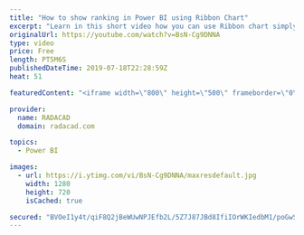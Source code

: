 ```yaml
---
title: "How to show ranking in Power BI using Ribbon Chart"
excerpt: "Learn in this short video how you can use Ribbon chart simply to do ranking in Power BI with no coding.  The dataset can be downloaded from my blog article here:  https://radacad.com/ribbon-chart-is-the-next-generation-of-stacked-column-chart"
originalUrl: https://youtube.com/watch?v=BsN-Cg9DNNA
type: video
price: Free
length: PT5M6S
publishedDateTime: 2019-07-18T22:28:59Z
heat: 51

featuredContent: "<iframe width=\"800\" height=\"500\" frameborder=\"0\" src=\"https://www.youtube.com/embed/BsN-Cg9DNNA\" allow=\"accelerometer; autoplay; encrypted-media; gyroscope; picture-in-picture\" allowfullscreen></iframe>"

provider:
  name: RADACAD
  domain: radacad.com

topics:
  - Power BI

images:
  - url: https://i.ytimg.com/vi/BsN-Cg9DNNA/maxresdefault.jpg
    width: 1280
    height: 720
    isCached: true

secured: "BVOeI1y4t/qiF8Q2jBeWUwNPJEfb2L/5Z7J87JBd8IfiIOrWKIedbM1/poGwSWE3QYU/sgyCqovvutIE5KyCvJ0IKWy1/IRXF71l4x4E2se8V1q5Ty5AIgA69mUBjeromldllLo1+R1O2aHH34hiRYn80hU0Y1H9JMZ5MhMOIfJQ1CedC6hFdVZv4oSQ15eXR09gYd9v25x1LDdwR2i8JJJU4+gb/ArrXv40pA7E3IyT/Ih5d34CS4pQ0AjSTL/dJQ8ZA2eUoP2PtPSAmcgPKFe2tI+Q86IbB9UyGfXxBHFAo+6cTFk7r1974s/4W84knYgWEbpnIti3nvvXXZVqdCgELy6ywtvIdq1VmvAH0rw851IkYkjNHOAFTralQbl5eixDIxipqspeh3pwvwjxOheMUojzEbiBTZvaQUZbqxQ=;b8gHG8Mb7za+tJnq5fGxRw=="
---
```


